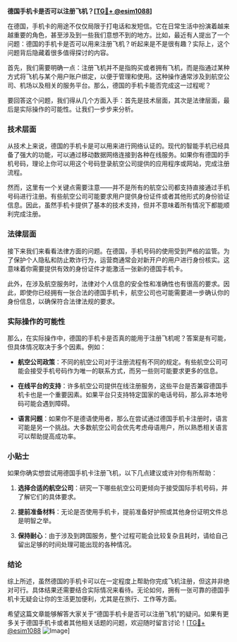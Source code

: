 **德国手机卡是否可以注册飞机？[[TG💪+ @esim1088](https://t.me/s/esim1088)]**

在德国，手机卡的用途不仅仅局限于打电话和发短信。它在日常生活中扮演着越来越重要的角色，甚至涉及到一些我们意想不到的地方。比如，最近有人提出了一个问题：德国的手机卡是否可以用来注册飞机？听起来是不是很有趣？实际上，这个问题背后隐藏着很多值得探讨的内容。

首先，我们需要明确一点：注册飞机并不是指购买或者拥有飞机，而是指通过某种方式将飞机与某个用户账户绑定，以便于管理和使用。这种操作通常涉及到航空公司、机场以及相关的服务平台。那么，德国的手机卡能否完成这一过程呢？

要回答这个问题，我们得从几个方面入手：首先是技术层面，其次是法律层面，最后是实际操作的可能性。让我们一步步来分析。

### 技术层面

从技术上来说，德国的手机卡是可以用来进行网络认证的。现代的智能手机已经具备了强大的功能，可以通过移动数据网络连接到各种在线服务。如果你有德国的手机号码，理论上你可以用这个号码登录航空公司提供的应用程序或网站，完成注册流程。

然而，这里有一个关键点需要注意——并不是所有的航空公司都支持直接通过手机号码进行注册。有些航空公司可能要求用户提供身份证件或者其他形式的身份验证信息。因此，虽然手机卡提供了基本的技术支持，但并不意味着所有情况下都能顺利完成注册。

### 法律层面

接下来我们来看看法律方面的问题。在德国，手机号码的使用受到严格的监管。为了保护个人隐私和防止欺诈行为，运营商通常会对新开户的用户进行身份核实。这意味着你需要提供有效的身份证件才能激活一张新的德国手机卡。

此外，在涉及航空服务时，法律对个人信息的安全性和准确性也有很高的要求。因此，即使你已经拥有一张合法的德国手机卡，航空公司也可能需要进一步确认你的身份信息，以确保符合法律法规的要求。

### 实际操作的可能性

那么，在实际操作中，德国的手机卡是否真的能用于注册飞机呢？答案是有可能，但具体情况取决于多个因素。例如：

- **航空公司政策**：不同的航空公司对于注册流程有不同的规定。有些航空公司可能会接受手机号码作为唯一的联系方式，而另一些则可能要求更多的信息。
  
- **在线平台的支持**：许多航空公司提供在线注册服务，这些平台是否兼容德国手机卡也是一个重要因素。如果平台只支持特定国家的电话号码，那么非本地号码可能会遇到障碍。

- **语言问题**：如果你不是德语使用者，那么在尝试通过德国手机卡注册时，语言可能是另一个挑战。大多数航空公司会优先考虑母语用户，所以熟悉相关语言可以帮助提高成功率。

### 小贴士

如果你确实想尝试用德国手机卡注册飞机，以下几点建议或许对你有所帮助：

1. **选择合适的航空公司**：研究一下哪些航空公司更倾向于接受国际手机号码，并了解它们的具体要求。
   
2. **提前准备材料**：无论是否使用手机卡，提前准备好护照或其他身份证明文件总是明智之举。

3. **保持耐心**：由于涉及到跨国服务，整个过程可能会比较复杂且耗时，请给自己留出足够的时间处理可能出现的各种情况。

### 结论

综上所述，虽然德国的手机卡可以在一定程度上帮助你完成飞机注册，但这并非绝对可行。具体结果还需要结合实际情况来看待。无论如何，拥有一张可靠的德国手机卡无疑会让你的生活更加便利，尤其是在旅行、工作等方面。

希望这篇文章能够解答大家关于“德国手机卡是否可以注册飞机”的疑问。如果有更多关于德国手机卡或者其他相关话题的问题，欢迎随时留言讨论！[[TG💪+ @esim1088](https://t.me/s/esim1088) ![Image](https://i.postimg.cc/4NQfJmqS/Snipaste-2025-05-13-00-14-12.png)]